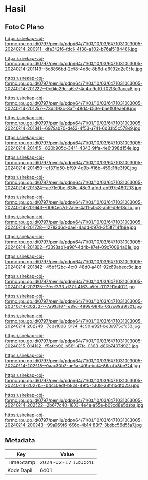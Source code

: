 # Hasil

## Foto C Plano

https://sirekap-obj-formc.kpu.go.id/0797/pemilu/pdpr/64/71/03/10/03/6471031003005-20240214-200911--dfa342f6-fdc6-4f38-a302-b76a15184486.jpg

https://sirekap-obj-formc.kpu.go.id/0797/pemilu/pdpr/64/71/03/10/03/6471031003005-20240214-201149--5c8866bd-2c58-4d8c-8b6d-e6092d2e05fe.jpg

https://sirekap-obj-formc.kpu.go.id/0797/pemilu/pdpr/64/71/03/10/03/6471031003005-20240214-201222--0c0dc29c-a6e7-4c4a-9cf0-f0213e3acca8.jpg

https://sirekap-obj-formc.kpu.go.id/0797/pemilu/pdpr/64/71/03/10/03/6471031003005-20240214-201257--73db193c-8aff-48d4-b53e-baeff0feaeb8.jpg

https://sirekap-obj-formc.kpu.go.id/0797/pemilu/pdpr/64/71/03/10/03/6471031003005-20240214-201341--6979ab70-de53-4f53-a741-6d33b5c57849.jpg

https://sirekap-obj-formc.kpu.go.id/0797/pemilu/pdpr/64/71/03/10/03/6471031003005-20240214-201415--820b905c-3441-4343-9ffa-4e6f398d154e.jpg

https://sirekap-obj-formc.kpu.go.id/0797/pemilu/pdpr/64/71/03/10/03/6471031003005-20240214-201450--cf371d50-bf99-4d9b-916b-459d1ffe3f90.jpg

https://sirekap-obj-formc.kpu.go.id/0797/pemilu/pdpr/64/71/03/10/03/6471031003005-20240214-201524--ae71e0be-630c-48e3-afdd-ab997c480203.jpg

https://sirekap-obj-formc.kpu.go.id/0797/pemilu/pdpr/64/71/03/10/03/6471031003005-20240214-201643--0064ec7d-7a0e-4a11-a0c8-a59ed9ef8c5b.jpg

https://sirekap-obj-formc.kpu.go.id/0797/pemilu/pdpr/64/71/03/10/03/6471031003005-20240214-201728--12783d6d-dae1-4add-b97d-3f5ff714fb9e.jpg

https://sirekap-obj-formc.kpu.go.id/0797/pemilu/pdpr/64/71/03/10/03/6471031003005-20240214-201802--f3398ab1-a98f-4d4b-87ef-09c70094a01e.jpg

https://sirekap-obj-formc.kpu.go.id/0797/pemilu/pdpr/64/71/03/10/03/6471031003005-20240214-201842--45b5f2bc-4cf0-48d0-a401-92c69abecc8c.jpg

https://sirekap-obj-formc.kpu.go.id/0797/pemilu/pdpr/64/71/03/10/03/6471031003005-20240214-202125--7fcef333-d77d-4f63-a5fd-0112fd1d4021.jpg

https://sirekap-obj-formc.kpu.go.id/0797/pemilu/pdpr/64/71/03/10/03/6471031003005-20240214-202227--7a98a164-e35c-4695-994b-036c68d9fe01.jpg

https://sirekap-obj-formc.kpu.go.id/0797/pemilu/pdpr/64/71/03/10/03/6471031003005-20240214-202249--7cda10d6-3194-4c90-a92f-be3e975cfd53.jpg

https://sirekap-obj-formc.kpu.go.id/0797/pemilu/pdpr/64/71/03/10/03/6471031003005-20240215-014102--f5afeb92-b58f-47fe-9863-d66b7497d922.jpg

https://sirekap-obj-formc.kpu.go.id/0797/pemilu/pdpr/64/71/03/10/03/6471031003005-20240214-202618--0aac30b2-ae6a-4f6b-bcf4-86acfb3be724.jpg

https://sirekap-obj-formc.kpu.go.id/0797/pemilu/pdpr/64/71/03/10/03/6471031003005-20240214-202715--b4ca0edf-b834-49f5-b308-38f815df0256.jpg

https://sirekap-obj-formc.kpu.go.id/0797/pemilu/pdpr/64/71/03/10/03/6471031003005-20240214-202522--2b677c40-1803-4e4a-a55e-b09cd8e5daba.jpg

https://sirekap-obj-formc.kpu.go.id/0797/pemilu/pdpr/64/71/03/10/03/6471031003005-20240214-200943--99a069f6-696c-4b14-83f7-3bdbc56d55a7.jpg


## Metadata

| Key        | Value               |
| ---------- | ------------------- |
| Time Stamp | 2024-02-17 13:05:41 |
| Kode Dapil | 6401                |



